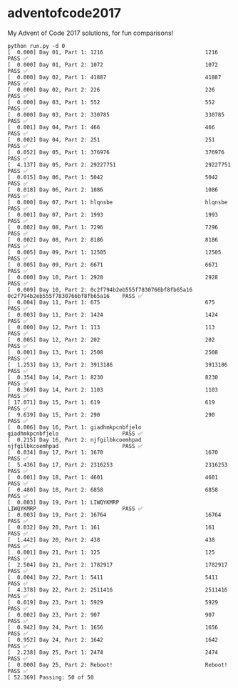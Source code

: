 # adventofcode2017
My Advent of Code 2017 solutions, for fun comparisons!

    python run.py -d 0
    [  0.000] Day 01, Part 1: 1216                                1216                                PASS ✅
    [  0.000] Day 01, Part 2: 1072                                1072                                PASS ✅
    [  0.000] Day 02, Part 1: 41887                               41887                               PASS ✅
    [  0.000] Day 02, Part 2: 226                                 226                                 PASS ✅
    [  0.000] Day 03, Part 1: 552                                 552                                 PASS ✅
    [  0.000] Day 03, Part 2: 330785                              330785                              PASS ✅
    [  0.001] Day 04, Part 1: 466                                 466                                 PASS ✅
    [  0.002] Day 04, Part 2: 251                                 251                                 PASS ✅
    [  0.052] Day 05, Part 1: 376976                              376976                              PASS ✅
    [  4.137] Day 05, Part 2: 29227751                            29227751                            PASS ✅
    [  0.015] Day 06, Part 1: 5042                                5042                                PASS ✅
    [  0.018] Day 06, Part 2: 1086                                1086                                PASS ✅
    [  0.000] Day 07, Part 1: hlqnsbe                             hlqnsbe                             PASS ✅
    [  0.001] Day 07, Part 2: 1993                                1993                                PASS ✅
    [  0.002] Day 08, Part 1: 7296                                7296                                PASS ✅
    [  0.002] Day 08, Part 2: 8186                                8186                                PASS ✅
    [  0.005] Day 09, Part 1: 12505                               12505                               PASS ✅
    [  0.005] Day 09, Part 2: 6671                                6671                                PASS ✅
    [  0.000] Day 10, Part 1: 2928                                2928                                PASS ✅
    [  0.009] Day 10, Part 2: 0c2f794b2eb555f7830766bf8fb65a16    0c2f794b2eb555f7830766bf8fb65a16    PASS ✅
    [  0.004] Day 11, Part 1: 675                                 675                                 PASS ✅
    [  0.003] Day 11, Part 2: 1424                                1424                                PASS ✅
    [  0.000] Day 12, Part 1: 113                                 113                                 PASS ✅
    [  0.005] Day 12, Part 2: 202                                 202                                 PASS ✅
    [  0.001] Day 13, Part 1: 2508                                2508                                PASS ✅
    [  1.253] Day 13, Part 2: 3913186                             3913186                             PASS ✅
    [  0.354] Day 14, Part 1: 8230                                8230                                PASS ✅
    [  0.369] Day 14, Part 2: 1103                                1103                                PASS ✅
    [ 17.071] Day 15, Part 1: 619                                 619                                 PASS ✅
    [  9.639] Day 15, Part 2: 290                                 290                                 PASS ✅
    [  0.006] Day 16, Part 1: giadhmkpcnbfjelo                    giadhmkpcnbfjelo                    PASS ✅
    [  0.215] Day 16, Part 2: njfgilbkcoemhpad                    njfgilbkcoemhpad                    PASS ✅
    [  0.034] Day 17, Part 1: 1670                                1670                                PASS ✅
    [  5.436] Day 17, Part 2: 2316253                             2316253                             PASS ✅
    [  0.001] Day 18, Part 1: 4601                                4601                                PASS ✅
    [  0.480] Day 18, Part 2: 6858                                6858                                PASS ✅
    [  0.003] Day 19, Part 1: LIWQYKMRP                           LIWQYKMRP                           PASS ✅
    [  0.003] Day 19, Part 2: 16764                               16764                               PASS ✅
    [  0.032] Day 20, Part 1: 161                                 161                                 PASS ✅
    [  1.442] Day 20, Part 2: 438                                 438                                 PASS ✅
    [  0.001] Day 21, Part 1: 125                                 125                                 PASS ✅
    [  2.504] Day 21, Part 2: 1782917                             1782917                             PASS ✅
    [  0.004] Day 22, Part 1: 5411                                5411                                PASS ✅
    [  4.378] Day 22, Part 2: 2511416                             2511416                             PASS ✅
    [  0.019] Day 23, Part 1: 5929                                5929                                PASS ✅
    [  0.002] Day 23, Part 2: 907                                 907                                 PASS ✅
    [  0.942] Day 24, Part 1: 1656                                1656                                PASS ✅
    [  0.952] Day 24, Part 2: 1642                                1642                                PASS ✅
    [  2.238] Day 25, Part 1: 2474                                2474                                PASS ✅
    [  0.000] Day 25, Part 2: Reboot!                             Reboot!                             PASS ✅
    [ 52.369] Passing: 50 of 50
